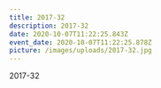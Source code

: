 ```yaml
---
title: 2017-32
description: 2017-32
date: 2020-10-07T11:22:25.843Z
event_date: 2020-10-07T11:22:25.878Z
picture: /images/uploads/2017-32.jpg
---
```

2017-32